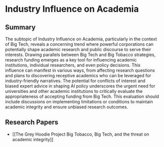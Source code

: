# Industry Influence on Academia

## Summary
 The subtopic of Industry Influence on Academia, particularly in the context of Big Tech, reveals a concerning trend where powerful corporations can potentially shape academic research and public discourse to serve their interests. Drawing parallels between Big Tech and Big Tobacco strategies, research funding emerges as a key tool for influencing academic institutions, individual researchers, and even policy decisions. This influence can manifest in various ways, from affecting research questions and plans to discovering receptive academics who can be leveraged for industry-friendly narratives. The potential for conflicts of interest and biased expert advice in shaping AI policy underscores the urgent need for universities and other academic institutions to critically evaluate the appropriateness of accepting funding from Big Tech. This evaluation should include discussions on implementing limitations or conditions to maintain academic integrity and ensure unbiased research outcomes.
## Research Papers

- [[The Grey Hoodie Project Big Tobacco, Big Tech, and the threat on academic integrity]]

